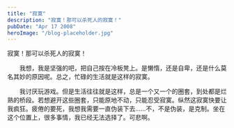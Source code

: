 ```yaml
---
title: "寂寞"
description: "寂寞！那可以杀死人的寂寞！"
pubDate: "Apr 17 2008"
heroImage: "/blog-placeholder.jpg"
---
```

寂寞！那可以杀死人的寂寞！

　　我想，我是坚强的吧，把自己按在冷板凳上。是懒惰，还是自卑，还是什么莫名其妙的原因呢。总之，忙碌的生活就是这样的寂寞。

　　我讨厌玩游戏。但是生活往往就是这样，总是一个又一个的圈套，到处都是烂熟的桥段。若想避开这些圈套，只能原地不动，只能忍受寂寞。纵然这寂寞快要让我疯狂。疲倦的要死，我想我需要一直伪装下去……不，不是伪装，是克制。坐在这个位置上，很多事情，我已经无法选择了。可悲啊。
